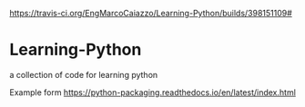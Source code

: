 https://travis-ci.org/EngMarcoCaiazzo/Learning-Python/builds/398151109#
# Learning-Python
a collection of code for learning python

Example form https://python-packaging.readthedocs.io/en/latest/index.html
